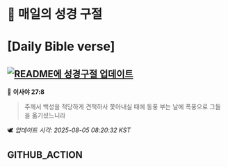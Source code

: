 # 🙏 매일의 성경 구절
# [Daily Bible verse]
## [![README에 성경구절 업데이트](https://github.com/DONGSUKA/first_test/actions/workflows/update-readme-bible.yml/badge.svg)](https://github.com/DONGSUKA/first_test/actions/workflows/update-readme-bible.yml)
<!-- START_BIBLE_VERSE -->
📖 **이사야 27:8**
> 주께서 백성을 적당하게 견책하사 쫓아내실 때에 동풍 부는 날에 폭풍으로 그들을 옮기셨느니라

🕊️ _업데이트 시각: 2025-08-05 08:20:32 KST_
  <!-- END_BIBLE_VERSE -->
## GITHUB_ACTION

